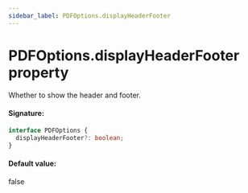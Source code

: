 ```yaml
---
sidebar_label: PDFOptions.displayHeaderFooter
---
```


# PDFOptions.displayHeaderFooter property

Whether to show the header and footer.

#### Signature:

```typescript
interface PDFOptions {
  displayHeaderFooter?: boolean;
}
```

#### Default value:

false
